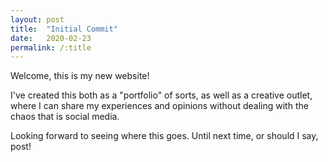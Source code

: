 ```yaml
---
layout: post
title:  "Initial Commit"
date:   2020-02-23
permalink: /:title
---
```


Welcome, this is my new website! 

I've created this both as a "portfolio" of sorts, as well as a creative outlet, where I can share my experiences and opinions without dealing with the chaos that is social media. 

Looking forward to seeing where this goes. Until next time, or should I say, post!